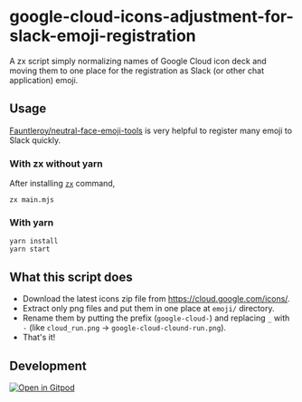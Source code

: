 # google-cloud-icons-adjustment-for-slack-emoji-registration
A zx script simply normalizing names of Google Cloud icon deck and moving them to one place for the registration as Slack (or other chat application) emoji.

## Usage

[Fauntleroy/neutral-face-emoji-tools](https://github.com/Fauntleroy/neutral-face-emoji-tools) is very helpful to register many emoji to Slack quickly.

### With zx without yarn

After installing [`zx`](https://github.com/google/zx) command,

```shell
zx main.mjs
```

### With yarn

```shell
yarn install
yarn start
```

## What this script does

- Download the latest icons zip file from https://cloud.google.com/icons/.
- Extract only png files and put them in one place at `emoji/` directory.
- Rename them by putting the prefix (`google-cloud-`) and replacing `_` with `-` (like `cloud_run.png` -> `google-cloud-clound-run.png`).
- That's it!

## Development

[![Open in Gitpod](https://gitpod.io/button/open-in-gitpod.svg)](https://gitpod.io/#https://github.com/shuuji3/google-cloud-icons-adjustment-for-slack-emoji-registration)
